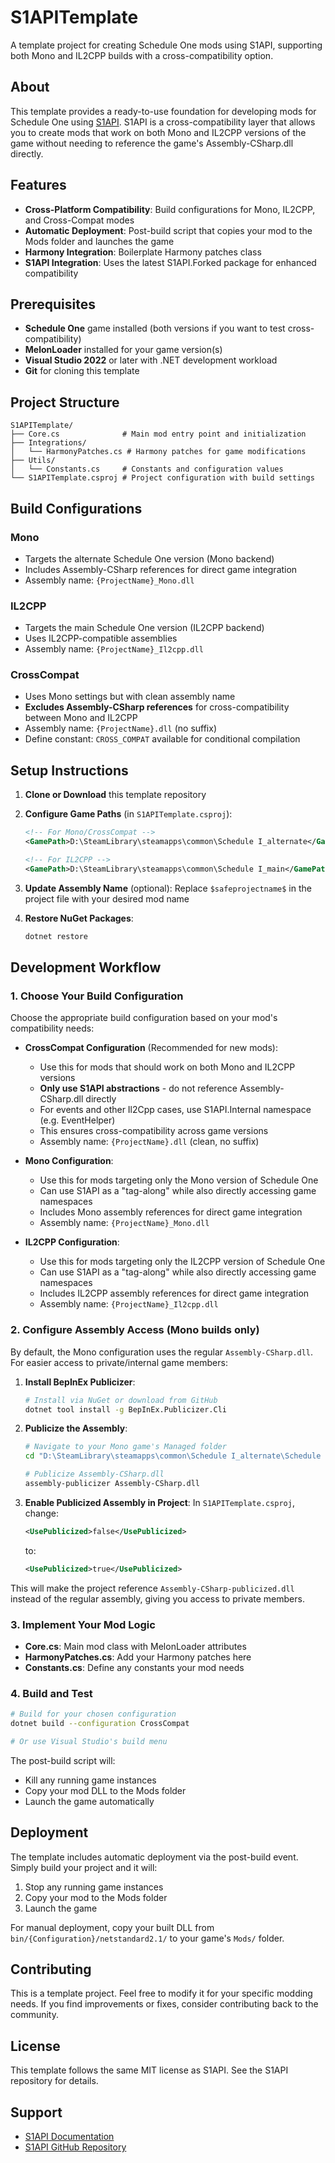 # S1APITemplate

A template project for creating Schedule One mods using S1API, supporting both Mono and IL2CPP builds with a cross-compatibility option.

## About

This template provides a ready-to-use foundation for developing mods for Schedule One using [S1API](https://github.com/ifBars/S1API). S1API is a cross-compatibility layer that allows you to create mods that work on both Mono and IL2CPP versions of the game without needing to reference the game's Assembly-CSharp.dll directly.

## Features

- **Cross-Platform Compatibility**: Build configurations for Mono, IL2CPP, and Cross-Compat modes
- **Automatic Deployment**: Post-build script that copies your mod to the Mods folder and launches the game
- **Harmony Integration**: Boilerplate Harmony patches class
- **S1API Integration**: Uses the latest S1API.Forked package for enhanced compatibility

## Prerequisites

- **Schedule One** game installed (both versions if you want to test cross-compatibility)
- **MelonLoader** installed for your game version(s)
- **Visual Studio 2022** or later with .NET development workload
- **Git** for cloning this template

## Project Structure

```
S1APITemplate/
├── Core.cs              # Main mod entry point and initialization
├── Integrations/
│   └── HarmonyPatches.cs # Harmony patches for game modifications
├── Utils/
│   └── Constants.cs     # Constants and configuration values
└── S1APITemplate.csproj # Project configuration with build settings
```

## Build Configurations

### Mono
- Targets the alternate Schedule One version (Mono backend)
- Includes Assembly-CSharp references for direct game integration
- Assembly name: `{ProjectName}_Mono.dll`

### IL2CPP
- Targets the main Schedule One version (IL2CPP backend)
- Uses IL2CPP-compatible assemblies
- Assembly name: `{ProjectName}_Il2cpp.dll`

### CrossCompat
- Uses Mono settings but with clean assembly name
- **Excludes Assembly-CSharp references** for cross-compatibility between Mono and IL2CPP
- Assembly name: `{ProjectName}.dll` (no suffix)
- Define constant: `CROSS_COMPAT` available for conditional compilation

## Setup Instructions

1. **Clone or Download** this template repository

2. **Configure Game Paths** (in `S1APITemplate.csproj`):
   ```xml
   <!-- For Mono/CrossCompat -->
   <GamePath>D:\SteamLibrary\steamapps\common\Schedule I_alternate</GamePath>

   <!-- For IL2CPP -->
   <GamePath>D:\SteamLibrary\steamapps\common\Schedule I_main</GamePath>
   ```

3. **Update Assembly Name** (optional):
   Replace `$safeprojectname$` in the project file with your desired mod name

4. **Restore NuGet Packages**:
   ```bash
   dotnet restore
   ```

## Development Workflow

### 1. Choose Your Build Configuration

Choose the appropriate build configuration based on your mod's compatibility needs:

- **CrossCompat Configuration** (Recommended for new mods):
  - Use this for mods that should work on both Mono and IL2CPP versions
  - **Only use S1API abstractions** - do not reference Assembly-CSharp.dll directly
  - For events and other Il2Cpp cases, use S1API.Internal namespace (e.g. EventHelper)
  - This ensures cross-compatibility across game versions
  - Assembly name: `{ProjectName}.dll` (clean, no suffix)

- **Mono Configuration**:
  - Use this for mods targeting only the Mono version of Schedule One
  - Can use S1API as a "tag-along" while also directly accessing game namespaces
  - Includes Mono assembly references for direct game integration
  - Assembly name: `{ProjectName}_Mono.dll`

- **IL2CPP Configuration**:
  - Use this for mods targeting only the IL2CPP version of Schedule One
  - Can use S1API as a "tag-along" while also directly accessing game namespaces
  - Includes IL2CPP assembly references for direct game integration
  - Assembly name: `{ProjectName}_Il2cpp.dll`

### 2. Configure Assembly Access (Mono builds only)

By default, the Mono configuration uses the regular `Assembly-CSharp.dll`. For easier access to private/internal game members:

1. **Install BepInEx Publicizer**:
   ```bash
   # Install via NuGet or download from GitHub
   dotnet tool install -g BepInEx.Publicizer.Cli
   ```

2. **Publicize the Assembly**:
   ```bash
   # Navigate to your Mono game's Managed folder
   cd "D:\SteamLibrary\steamapps\common\Schedule I_alternate\Schedule I_Data\Managed"

   # Publicize Assembly-CSharp.dll
   assembly-publicizer Assembly-CSharp.dll
   ```

3. **Enable Publicized Assembly in Project**:
   In `S1APITemplate.csproj`, change:
   ```xml
   <UsePublicized>false</UsePublicized>
   ```
   to:
   ```xml
   <UsePublicized>true</UsePublicized>
   ```

This will make the project reference `Assembly-CSharp-publicized.dll` instead of the regular assembly, giving you access to private members.

### 3. Implement Your Mod Logic

- **Core.cs**: Main mod class with MelonLoader attributes
- **HarmonyPatches.cs**: Add your Harmony patches here
- **Constants.cs**: Define any constants your mod needs

### 4. Build and Test

```bash
# Build for your chosen configuration
dotnet build --configuration CrossCompat

# Or use Visual Studio's build menu
```

The post-build script will:
- Kill any running game instances
- Copy your mod DLL to the Mods folder
- Launch the game automatically

## Deployment

The template includes automatic deployment via the post-build event. Simply build your project and it will:
1. Stop any running game instances
2. Copy your mod to the Mods folder
3. Launch the game

For manual deployment, copy your built DLL from `bin/{Configuration}/netstandard2.1/` to your game's `Mods/` folder.

## Contributing

This is a template project. Feel free to modify it for your specific modding needs. If you find improvements or fixes, consider contributing back to the community.

## License

This template follows the same MIT license as S1API. See the S1API repository for details.

## Support

- [S1API Documentation](https://ifbars.github.io/S1API-docs/)
- [S1API GitHub Repository](https://github.com/ifBars/S1API)